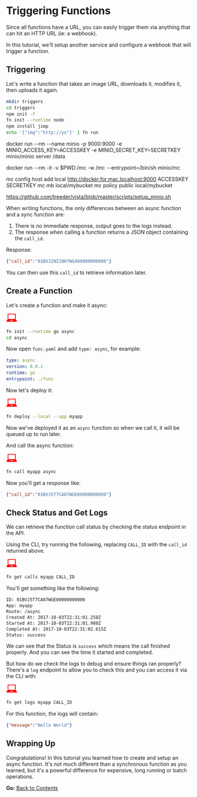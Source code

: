 # Triggering Functions

Since all functions have a URL, you can easily trigger them via anything that can hit an HTTP URL (ie: a webhook).

In this tutorial, we'll setup another service and configure a webhook that will trigger a function.

## Triggering

Let's write a function that takes an image URL, downloads it, modifies it, then uploads it again.


```sh
mkdir triggers
cd triggers
npm init -f
fn init --runtime node
npm install jimp
echo '{"img":"http://yo"}' | fn run
```

docker run --rm --name minio -p 9000:9000 -e MINIO_ACCESS_KEY=ACCESSKEY -e MINIO_SECRET_KEY=SECRETKEY minio/minio server /data

docker run --rm -it -v $PWD:/mc -w /mc --entrypoint=/bin/sh minio/mc

mc config host add local http://docker.for.mac.localhost:9000 ACCESSKEY SECRETKEY
mc mb local/mybucket
mc policy public local/mybucket

https://github.com/treeder/vista/blob/master/scripts/setup_minio.sh



When writing functions, the only differences between an async function and a sync function are:

1. There is no immediate response, output goes to the logs instead.
1. The response when calling a function returns a JSON object containing the `call_id`.

Response:

```json
{"call_id":"01BVJ2NZ1N07WGA00000000000"}
```

You can then use this `call_id` to retrieve information later.

## Create a Function

Let's create a function and make it async:

![user input](../images/userinput.png)

```sh
fn init --runtime go async
cd async
```

Now open `func.yaml` and add `type: async`, for example:

```yaml
type: async
version: 0.0.1
runtime: go
entrypoint: ./func
```

Now let's deploy it:

![user input](../images/userinput.png)

```sh
fn deploy --local --app myapp
```

Now we've deployed it as an `async` function so when we call it, it will be queued up to run later.

And call the async function:

![user input](../images/userinput.png)

```sh
fn call myapp async
```

Now you'll get a response like:

```json
{"call_id":"01BVJ5T7CA07WGE00000000000"}
```

## Check Status and Get Logs

We can retrieve the function call status by checking the status endpoint in the API.

Using the CLI, try running the following, replacing `CALL_ID` with the `call_id` returned above.

![user input](../images/userinput.png)

```sh
fn get calls myapp CALL_ID
```

You'll get something like the following:

```
ID: 01BVJ5T7CA07WGE00000000000
App: myapp
Route: /async
Created At: 2017-10-03T22:31:01.258Z
Started At: 2017-10-03T22:31:01.908Z
Completed At: 2017-10-03T22:31:02.615Z
Status: success
```

We can see that the Status is `success` which means the call finished properly. And you can see the time it started and completed.

But how do we check the logs to debug and ensure things ran properly? There's a `log` endpoint to allow you to check this and you can 
access it via the CLI with:

![user input](../images/userinput.png)

```sh
fn get logs myapp CALL_ID
```

For this function, the logs will contain:

```json
{"message":"Hello World"}
```

## Wrapping Up

Congratulations! In this tutorial you learned how to create and setup an async function. It's not much different
than a synchronous function as you learned, but it's a powerful difference for expensive, long running or batch operations.

**Go:** [Back to Contents](../README.md)
